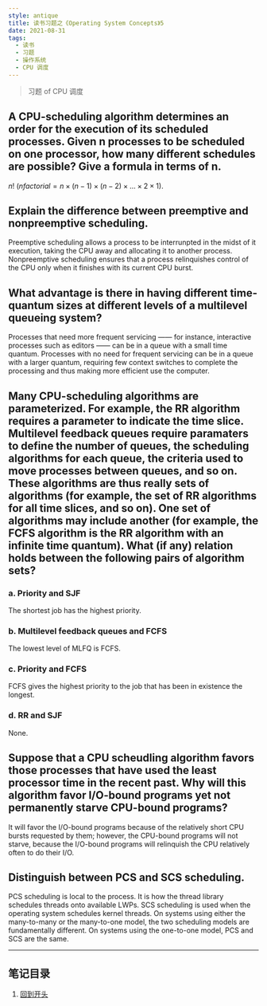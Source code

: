```yaml
---
style: antique
title: 读书习题之《Operating System Concepts》5
date: 2021-08-31
tags:
  - 读书
  - 习题
  - 操作系统
  - CPU 调度
---
```


> 习题 of CPU 调度

## A CPU-scheduling algorithm determines an order for the execution of its scheduled processes. Given n processes to be scheduled on one processor, how many different schedules are possible? Give a formula in terms of n.

$n!$ ($n factorial = n \times (n-1) \times (n-2) \times ... \times 2 \times 1$).

## Explain the difference between preemptive and nonpreemptive scheduling.

Preemptive scheduling allows a process to be interrunpted in the midst of it execution, taking the CPU away and allocating it to another process. Nonpreemptive scheduling ensures that a process relinquishes control of the CPU only when it finishes with its current CPU burst.

## What advantage is there in having different time-quantum sizes at different levels of a multilevel queueing system?

Processes that need more frequent servicing —— for instance, interactive processes such as editors —— can be in a queue with a small time quantum. Processes with no need for frequent servicing can be in a queue with a larger quantum, requiring few context switches to complete the processing and thus making more efficient use the computer.

## Many CPU-scheduling algorithms are parameterized. For example, the RR algorithm requires a parameter to indicate the time slice. Multilevel feedback queues require paramaters to define the number of queues, the scheduling algorithms for each queue, the criteria used to move processes between queues, and so on. These algorithms are thus really sets of algorithms (for example, the set of RR algorithms for all time slices, and so on). One set of algorithms may include another (for example, the FCFS algorithm is the RR algorithm with an infinite time quantum). What (if any) relation holds between the following pairs of algorithm sets?

### a. Priority and SJF

The shortest job has the highest priority.

### b. Multilevel feedback queues and FCFS

The lowest level of MLFQ is FCFS.

### c. Priority and FCFS

FCFS gives the highest priority to the job that has been in existence the longest.

### d. RR and SJF

None.

## Suppose that a CPU scheudling algorithm favors those processes that have used the least processor time in the recent past. Why will this algorithm favor I/O-bound programs yet not permanently starve CPU-bound programs?

It will favor the I/O-bound programs because of the relatively short CPU bursts requested by them; however, the CPU-bound programs will not starve, because the I/O-bound programs will relinquish the CPU relatively often to do their I/O.

## Distinguish between PCS and SCS scheduling.

PCS scheduling is local to the process. It is how the thread library schedules threads onto available LWPs. SCS scheduling is used when the operating system schedules kernel threads. On systems using either the many-to-many or the many-to-one model, the two scheduling models are fundamentally different. On systems using the one-to-one model, PCS and SCS are the same.

---

## 笔记目录

1. [回到开头](scroll-to-the-very-top)

